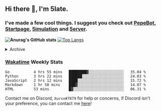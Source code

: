 ## Hi there 👋, I'm 5late.
### I've made a few cool things. I suggest you check out [PepeBot](https://github.com/5late/Pepe-Bot), [Startpage](https://github.com/5late/startpage), [5imulation](https://github.com/5late/5imulation) and [5erver](https://github.com/5late/5erver). 

**![Anurag's GitHub stats](https://github-readme-stats.vercel.app/api?username=5late&count_private=true&show_icons=true&theme=tokyonight)**
[![Top Langs](https://github-readme-stats.vercel.app/api/top-langs/?username=5late&theme=ayu-mirage)](https://github.com/anuraghazra/github-readme-stats)

<details>
<summary>Archive</summary>
    
#### [API-Backend](https://github.com/5late/API-Backend)
- Used in xdHacks Mini To Hackathon July 2021 (not maintained)
#### [Yoinkbot](https://github.com/5late/Yoinkbot)
- Archived Discord bot with dozens of fun commands (not maintained)
#### [Startpage](https://github.com/5late/Startpage)
- Fresh and clean dark themed startpage including to-do links, hyperlinks, date and time, and a personal greeting message (partially maintained)

</details>

### [Wakatime](https://wakatime.com/@5late) Weekly Stats

<!--START_SECTION:waka-->
```text
Go           4 hrs 55 mins   ████████▓░░░░░░░░░░░░░░░░   35.04 % 
Python       3 hrs 22 mins   ██████░░░░░░░░░░░░░░░░░░░   24.03 % 
JavaScript   2 hrs 12 mins   ████░░░░░░░░░░░░░░░░░░░░░   15.72 % 
Markdown     1 hr 58 mins    ███▓░░░░░░░░░░░░░░░░░░░░░   14.07 % 
HTML         53 mins         █▓░░░░░░░░░░░░░░░░░░░░░░░   06.31 % 
```
<!--END_SECTION:waka-->

Contact me on Discord, ``Xurxx#7879`` for help or concerns, if Discord isn't your preference, you can contact me [here](https://github.com/5late/5late/issues)!
